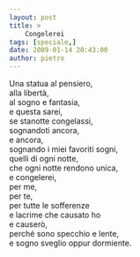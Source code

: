 ```yaml
---
layout: post
title: >
    Congelerei
tags: [speciale,]
date: 2009-01-14 20:43:00
author: pietro
---
```

Una statua al pensiero,<br/>alla libertà,<br/>al sogno e fantasia,<br/>e questa sarei,<br/>se stanotte congelassi,<br/>sognandoti ancora,<br/>e ancora,<br/>sognando i miei favoriti sogni,<br/>quelli di ogni notte,<br/>che ogni notte rendono unica,<br/>e congelerei,<br/>per me,<br/>per te,<br/>per tutte le sofferenze<br/>e lacrime che causato ho<br/>e causerò,<br/>perché sono specchio e lente,<br/>e sogno sveglio oppur dormiente.
